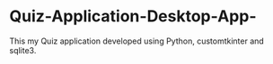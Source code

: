 # Quiz-Application-Desktop-App-
This my Quiz application developed using Python, customtkinter and sqlite3.

